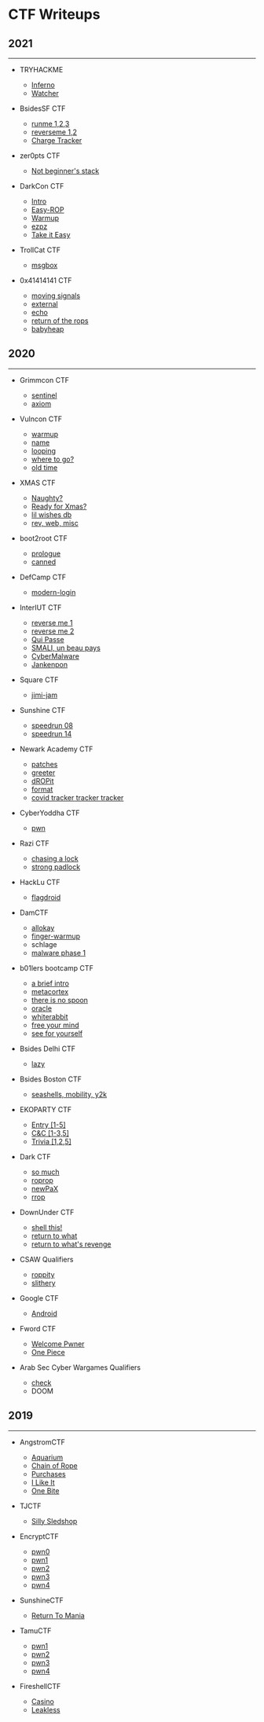 # CTF Writeups

## 2021
* * *
- TRYHACKME
    - [Inferno](/content/2021_CTF/tryhackme/inferno/inferno_writeup.md)
    - [Watcher](/content/2021_CTF/tryhackme/watcher/watcher_writeup.md)

- BsidesSF CTF
    - [runme 1,2,3](/content/2021_CTF/bsidesSFCTF/pwn_runme_writeup.md)
    - [reverseme 1,2](/content/2021_CTF/bsidesSFCTF/pwn_revme_writeup.md)
    - [Charge Tracker](/content/2021_CTF/bsidesSFCTF/android_charge_writeup.md)
    
- zer0pts CTF
    - [Not beginner's stack](/content/2021_CTF/zeroptsCTF/not_beginner_stack_writeup.md)

- DarkCon CTF
    - [Intro](/content/2021_CTF/darkconCTF/intro.md)
    - [Easy-ROP](/content/2021_CTF/darkconCTF/easyrop_writeup.md)
    - [Warmup](/content/2021_CTF/darkconCTF/warmup_writeup.md)
    - [ezpz](/content/2021_CTF/darkconCTF/ezpz_writeup.md)
    - [Take it Easy](/content/2021_CTF/darkconCTF/easy_cry.md)
    
- TrollCat CTF
    - [msgbox](/content/2021_CTF/trollcatCTF/msgbox_writeup.md)
    
- 0x41414141 CTF
     - [moving signals](/content/2021_CTF/offshiftCTF/signals_writeup.md)
     - [external](/content/2021_CTF/offshiftCTF/external_writeup.md)
     - [echo](/content/2021_CTF/offshiftCTF/echo_writeup.md)
     - [return of the rops](/content/2021_CTF/offshiftCTF/retrop_writeup.md)
     - [babyheap](/content/2021_CTF/offshiftCTF/babyheap_writeup.md)
     
## 2020
* * *

- Grimmcon CTF
    - [sentinel](/content/2020_CTF/grimmconCTF/sentinel_writeup.md)
    - [axiom](/content/2020_CTF/grimmconCTF/axiom_writeup.md)

- Vulncon CTF
    - [warmup](/content/2020_CTF/vulnconCTF/pwn_warmup_writeup.md)
    - [name](/content/2020_CTF/vulnconCTF/pwn_name_writeup.md)
    - [looping](/content/2020_CTF/vulnconCTF/pwn_looping_writeup.md)
    - [where to go?](/content/2020_CTF/vulnconCTF/pwn_where_writeup.md)
    - [old time](/content/2020_CTF/vulnconCTF/pwn_oldtime_writeup.md)

- XMAS CTF
    - [Naughty?](/content/2020_CTF/xmasCTF/pwn_naughty/pwn_naughty_writeup.md)
    - [Ready for Xmas?](/content/2020_CTF/xmasCTF/pwn_readyxmas/pwn_ready_writeup.md)
    - [lil wishes db](/content/2020_CTF/xmasCTF/pwn_lilwishes/pwn_lilwishes_writeup.md)
    - [rev, web, misc](/content/2020_CTF/xmasCTF/rev_web_misc.md)

- boot2root CTF
    - [prologue](/content/2020_CTF/boot2rootCTF/prologue.md)
    - [canned](/content/2020_CTF/boot2rootCTF/canned_writeup.md)

- DefCamp CTF
    - [modern-login](/content/2020_CTF/DefCampCTF/modernlogin_writeup.md)

- InterIUT CTF
    - [reverse me 1](/content/2020_CTF/InterIUTCTF/android_rev1_writeup.md)
    - [reverse me 2](/content/2020_CTF/InterIUTCTF/android_rev2_writeup.md)
    - [Qui Passe](/content/2020_CTF/InterIUTCTF/android_quipasse_writeup.md)
    - [SMALI, un beau pays](/content/2020_CTF/InterIUTCTF/android_smali_writeup.md)
    - [CyberMalware](/content/2020_CTF/InterIUTCTF/android_cybermalware_writeup.md)
    - [Jankenpon](/content/2020_CTF/InterIUTCTF/android_jankenpon_writeup.md)

- Square CTF
    - [jimi-jam](/content/2020_CTF/SquareCTF/pwn_jimijam.md)

- Sunshine CTF
    - [speedrun 08](/content/2020_CTF/SunshineCTF/speedrun8_writeup.md)
    - [speedrun 14](/content/2020_CTF/SunshineCTF/speedrun12_writeup.md)

- Newark Academy CTF
    - [patches](/content/2020_CTF/NACTF/rev_patches.md)
    - [greeter](/content/2020_CTF/NACTF/pwn_greeter.md)
    - [dROPit](/content/2020_CTF/NACTF/pwn_dropit.md)
    - [format](/content/2020_CTF/NACTF/pwn_format.md)
    - [covid tracker tracker tracker](/content/2020_CTF/NACTF/pwn_cttt/cttt_writeup.md)

- CyberYoddha CTF
    - [pwn](/content/2020_CTF/CyberYoddhaCTF/pwn/pwn_writeups.md)

- Razi CTF
    - [chasing a lock](/content/2020_CTF/RaziCTF/android_lock/lock_writeup.md)
    - [strong padlock](/content/2020_CTF/RaziCTF/android_strongpadlock/strongpadlock_writeup.md)

- HackLu CTF
    - [flagdroid](/content/2020_CTF/HackLuCTF/rev_flagdroid/flagdroid_writeup.md)

- DamCTF
    - [allokay](/content/2020_CTF/DamCTF/pwn_allokay/pwn_allokay_writeup.md)
    - [finger-warmup](/content/2020_CTF/DamCTF/web_fingerwarmup/web_writeup.md)
    - schlage
    - [malware phase 1](/content/2020_CTF/DamCTF/malware1/writeup_malware1.md)
    
- b01lers bootcamp CTF
    - [a brief intro](/content/2020_CTF/b01lers_bootcamp/brief_intro.md)
    - [metacortex](/content/2020_CTF/b01lers_bootcamp/pwn_metacortex/metacortex_writeup.md) 
    - [there is no spoon](/content/2020_CTF/b01lers_bootcamp/pwn_nospoon/nospoon_writeup.md)
    - [oracle](/content/2020_CTF/b01lers_bootcamp/pwn_oracle/oracle_writeup.md)
    - [whiterabbit](/content/2020_CTF/b01lers_bootcamp/pwn_whiterabbit/whiterabbit_writeup.md)
    - [free your mind](/content/2020_CTF/b01lers_bootcamp/pwn_freemind/freeurmind_writeup.md)
    - [see for yourself](/content/2020_CTF/b01lers_bootcamp/pwn_seeforyourself/seeforyourself_writeup.md)

- Bsides Delhi CTF
    - [lazy](/content/2020_CTF/BsidesDelhi/lazy_writeup.md)
    
- Bsides Boston CTF
    - [seashells, mobility, y2k](/content/2020_CTF/BsidesBoston/writeups.md)

- EKOPARTY CTF
    - [Entry [1-5]](/content/2020_CTF/EKOPARTY/writeup_entry.md)
    - [C&C [1-3,5]](/content/2020_CTF/EKOPARTY/writeup_cc.md)
    - [Trivia [1,2,5]](/content/2020_CTF/EKOPARTY/writeup_trivia.md)

- Dark CTF
    - [so much](/content/2020_CTF/DarkCTF/writeup_so_much.md)
    - [roprop](/content/2020_CTF/DarkCTF/writeup_roprop.md)
    - [newPaX](/content/2020_CTF/DarkCTF/writeup_newpax.md)
    - [rrop](/content/2020_CTF/DarkCTF/writeup_rrop.md)

- DownUnder CTF
    - [shell this!](/content/2020_CTF/DownUnder/pwn_shellthis/writeup_pwn_shellthis.md)
    - [return to what](/content/2020_CTF/DownUnder/pwn_return_to_what/writeup_pwn_returntowhat.md)
    - [return to what's revenge](/content/2020_CTF/DownUnder/pwn_returntowhats_revenge/writeup_pwn_returntorevenge.md)

- CSAW Qualifiers
    - [roppity](/content/2020_CTF/CSAW_quals/pwn_roppity/writeup_pwn_roppity.md)
    - [slithery](/content/2020_CTF/CSAW_quals/pwn_slithery/writeup_pwn_slithery.md)

- Google CTF
    - [Android](/content/2020_CTF/GoogleCTF/re_android/android_writeup.md)

- Fword CTF
    - [Welcome Pwner](/content/2020_CTF/FwordCTF/writeup_pwn_welcome.md)
    - [One Piece](/content/2020_CTF/FwordCTF/writeup_pwn_onepiece.md)
    
- Arab Sec Cyber Wargames Qualifiers
    - [check](/content/2020_CTF/ArabSecCWG/writeup_check.md)
    - DOOM

## 2019
* * *    
- AngstromCTF
    - [Aquarium](/content/2019_CTF/angstromCTF/writeup_aquarium.md)
    - [Chain of Rope](/content/2019_CTF/angstromCTF/writeup_chain_of_rope.md)
    - [Purchases](/content/2019_CTF/angstromCTF/writeup_purchases.md)
    - [I Like It](/content/2019_CTF/angstromCTF/writeup_i_like_it.md)
    - [One Bite](/content/2019_CTF/angstromCTF/writeup_one_bite.md)

- TJCTF
    - [Silly Sledshop](/content/2019_CTF/TJCTF/writeup_silly_sledshop.md)
    
- EncryptCTF
    - [pwn0](/content/2019_CTF/encryptCTF/writeup_pwn0.md)
    - [pwn1](/content/2019_CTF/encryptCTF/writeup_pwn1.md)
    - [pwn2](/content/2019_CTF/encryptCTF/writeup_pwn2.md)
    - [pwn3](/content/2019_CTF/encryptCTF/writeup_pwn3.md)
    - [pwn4](/content/2019_CTF/encryptCTF/writeup_pwn4.md)
    
- SunshineCTF
    - [Return To Mania](/content/2019_CTF/sunshineCTF/writeup_return_to_mania.md)
     
- TamuCTF
    - [pwn1](/content/2019_CTF/tamuCTF/writeup_pwn1.md)
    - [pwn2](/content/2019_CTF/tamuCTF/writeup_pwn2.md)
    - [pwn3](/content/2019_CTF/tamuCTF/writeup_pwn3.md)
    - [pwn4](/content/2019_CTF/tamuCTF/writeup_pwn4.md)

- FireshellCTF
    - [Casino](/content/2019_CTF/fireshellCTF/writeup_casino.md)
    - [Leakless](/content/2019_CTF/fireshellCTF/writeup_leakless.md)

